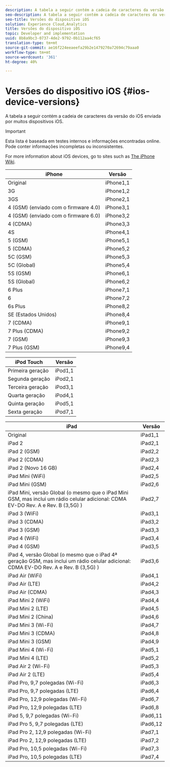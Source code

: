 ```yaml
---
description: A tabela a seguir contém a cadeia de caracteres da versão do iOS enviada por muitos dispositivos iOS.
seo-description: A tabela a seguir contém a cadeia de caracteres da versão do iOS enviada por muitos dispositivos iOS.
seo-title: Versões do dispositivo iOS
solution: Experience Cloud,Analytics
title: Versões do dispositivo iOS
topic: Developer and implementation
uuid: 8b8a9bc3-0737-4de2-9792-0b112aa4cf65
translation-type: tm+mt
source-git-commit: ae16f224eeaeefa29b2e1479270a72694c79aaa0
workflow-type: tm+mt
source-wordcount: '361'
ht-degree: 40%

---
```



# Versões do dispositivo iOS {#ios-device-versions}

A tabela a seguir contém a cadeia de caracteres da versão do iOS enviada por muitos dispositivos iOS.

>[!IMPORTANT]
>
>Esta lista é baseada em testes internos e informações encontradas online. Pode conter informações incompletas ou inconsistentes.

For more information about iOS devices, go to sites such as [The iPhone Wiki](https://theiphonewiki.com/wiki/Models).

| **iPhone** | **Versão** |
|---|---|
| Original | iPhone1,1 |
| 3G | iPhone1,2 |
| 3GS | iPhone2,1 |
| 4 (GSM) (enviado com o firmware 4.0) | iPhone3,1 |
| 4 (GSM) (enviado com o firmware 6.0) | iPhone3,2 |
| 4 (CDMA) | iPhone3,3 |
| 4S | iPhone4,1 |
| 5 (GSM) | iPhone5,1 |
| 5 (CDMA) | iPhone5,2 |
| 5C (GSM) | iPhone5,3 |
| 5C (Global) | iPhone5,4 |
| 5S (GSM) | iPhone6,1 |
| 5S (Global) | iPhone6,2 |
| 6 Plus | iPhone7,1 |
| 6 | iPhone7,2 |
| 6s Plus | iPhone8,2 |
| SE (Estados Unidos) | iPhone8,4 |
| 7 (CDMA) | iPhone9,1 |
| 7 Plus (CDMA) | iPhone9,2 |
| 7 (GSM) | iPhone9,3 |
| 7 Plus (GSM) | iPhone9,4 |

| **iPod Touch** | **Versão** |
|---|---|
| Primeira geração | iPod1,1 |
| Segunda geração | iPod2,1 |
| Terceira geração | iPod3,1 |
| Quarta geração | iPod4,1 |
| Quinta geração | iPod5,1 |
| Sexta geração | iPod7,1 |

| **iPad** | **Versão** |
|---|---|
| Original | iPad1,1 |
| iPad 2 | iPad2,1 |
| iPad 2 (GSM) | iPad2,2 |
| iPad 2 (CDMA) | iPad2,3 |
| iPad 2 (Novo 16 GB) | iPad2,4 |
| iPad Mini (WiFi) | iPad2,5 |
| iPad Mini (GSM) | iPad2,6 |
| iPad Mini, versão Global (o mesmo que o iPad Mini GSM, mas inclui um rádio celular adicional: CDMA EV-DO Rev. A e Rev. B (3,5G) ) | iPad2,7 |
| iPad 3 (WiFi) | iPad3,1 |
| iPad 3 (CDMA) | iPad3,2 |
| iPad 3 (GSM) | iPad3,3 |
| iPad 4 (WiFi) | iPad3,4 |
| iPad 4 (GSM) | iPad3,5 |
| iPad 4, versão Global (o mesmo que o iPad 4ª geração GSM, mas inclui um rádio celular adicional: CDMA EV-DO Rev. A e Rev. B (3,5G) ) | iPad3,6 |
| iPad Air (WiFi) | iPad4,1 |
| iPad Air (LTE) | iPad4,2 |
| iPad Air (CDMA) | iPad4,3 |
| iPad Mini 2 (WiFi) | iPad4,4 |
| iPad Mini 2 (LTE) | iPad4,5 |
| iPad Mini 2 (China) | iPad4,6 |
| iPad Mini 3 (Wi-Fi) | iPad4,7 |
| iPad Mini 3 (CDMA) | iPad4,8 |
| iPad Mini 3 (GSM) | iPad4,9 |
| iPad Mini 4 (Wi-Fi) | iPad5,1 |
| iPad Mini 4 (LTE) | iPad5,2 |
| iPad Air 2 (Wi-Fi) | iPad5,3 |
| iPad Air 2 (LTE) | iPad5,4 |
| iPad Pro, 9,7 polegadas (Wi-Fi) | iPad6,3 |
| iPad Pro, 9,7 polegadas (LTE) | iPad6,4 |
| iPad Pro, 12,9 polegadas (Wi-Fi) | iPad6,7 |
| iPad Pro, 12,9 polegadas (LTE) | iPad6,8 |
| iPad 5, 9,7 polegadas (Wi-Fi) | iPad6,11 |
| iPad Pro 5, 9,7 polegadas (LTE) | iPad6,12 |
| iPad Pro 2, 12,9 polegadas (Wi-Fi) | iPad7,1 |
| iPad Pro 2, 12,9 polegadas (LTE) | iPad7,2 |
| iPad Pro, 10,5 polegadas (Wi-Fi) | iPad7,3 |
| iPad Pro, 10,5 polegadas (LTE) | iPad7,4 |

